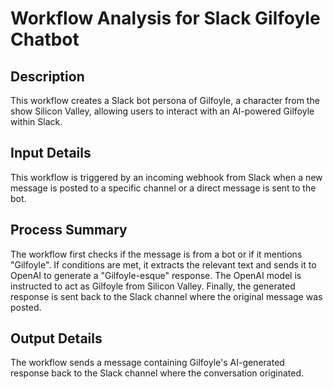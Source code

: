 # Workflow Analysis for Slack Gilfoyle Chatbot

## Description
This workflow creates a Slack bot persona of Gilfoyle, a character from the show Silicon Valley, allowing users to interact with an AI-powered Gilfoyle within Slack.

## Input Details
This workflow is triggered by an incoming webhook from Slack when a new message is posted to a specific channel or a direct message is sent to the bot.

## Process Summary
The workflow first checks if the message is from a bot or if it mentions "Gilfoyle". If conditions are met, it extracts the relevant text and sends it to OpenAI to generate a "Gilfoyle-esque" response. The OpenAI model is instructed to act as Gilfoyle from Silicon Valley. Finally, the generated response is sent back to the Slack channel where the original message was posted.

## Output Details
The workflow sends a message containing Gilfoyle's AI-generated response back to the Slack channel where the conversation originated.
